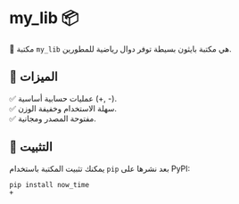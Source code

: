 # my_lib 📦

🚀 مكتبة `my_lib` هي مكتبة بايثون بسيطة توفر دوال رياضية للمطورين.  

## 📌 الميزات
✅ عمليات حسابية أساسية (+, -).  
✅ سهلة الاستخدام وخفيفة الوزن.  
✅ مفتوحة المصدر ومجانية.  

## 🔧 التثبيت
يمكنك تثبيت المكتبة باستخدام `pip` بعد نشرها على PyPI:
```sh
pip install now_time
+